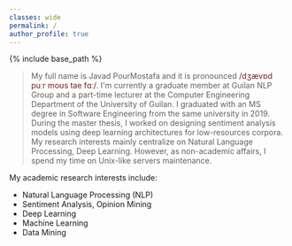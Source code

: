 ```yaml
---
classes: wide
permalink: /
author_profile: true
---
```

{% include base_path %}

> My full name is Javad PourMostafa and it is pronounced <span style="color: #721c24;">/dʒævɒd puːr moʊs tae fɑː/</span>. I'm currently a graduate member at Guilan NLP Group and a part-time lecturer at the Computer Engineering Department of the University of Guilan. I graduated with an MS degree in Software Engineering from the same university in 2019. During the master thesis, I worked on designing sentiment analysis models using deep learning architectures for low-resources corpora. My research interests mainly centralize on Natural Language Processing, Deep Learning. However, as non-academic affairs, I spend my time on Unix-like servers maintenance.

My academic research interests include:
-   Natural Language Processing (NLP)
-   Sentiment Analysis, Opinion Mining
-   Deep Learning
-   Machine Learning
-   Data Mining
